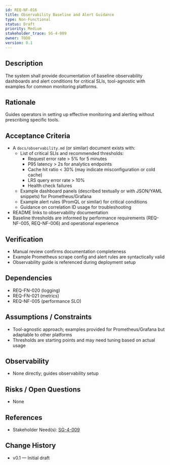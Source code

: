 ```yaml
---
id: REQ-NF-016
title: Observability Baseline and Alert Guidance
type: Non-Functional
status: Draft
priority: Medium
stakeholder_trace: SG-4-009
owner: TODO
version: 0.1
---
```


## Description
The system shall provide documentation of baseline observability dashboards and alert conditions for critical SLIs, tool-agnostic with examples for common monitoring platforms.

## Rationale
Guides operators in setting up effective monitoring and alerting without prescribing specific tools.

## Acceptance Criteria
- A `docs/observability.md` (or similar) document exists with:
  - List of critical SLIs and recommended thresholds:
    - Request error rate > 5% for 5 minutes
    - P95 latency > 2s for analytics endpoints
    - Cache hit ratio < 30% (may indicate misconfiguration or cold cache)
    - LRS query error rate > 10%
    - Health check failures
  - Example dashboard panels (described textually or with JSON/YAML snippets) for Prometheus/Grafana
  - Example alert rules (PromQL or similar) for critical conditions
  - Guidance on correlation ID usage for troubleshooting
- README links to observability documentation
- Baseline thresholds are informed by performance requirements (REQ-NF-005, REQ-NF-006) and operational experience

## Verification
- Manual review confirms documentation completeness
- Example Prometheus scrape config and alert rules are syntactically valid
- Observability guide is referenced during deployment setup

## Dependencies
- REQ-FN-020 (logging)
- REQ-FN-021 (metrics)
- REQ-NF-005 (performance SLO)

## Assumptions / Constraints
- Tool-agnostic approach; examples provided for Prometheus/Grafana but adaptable to other platforms
- Thresholds are starting points and may need tuning based on actual usage

## Observability
- None directly; guides observability setup

## Risks / Open Questions
- None

## References
- Stakeholder Need(s): [SG-4-009](../strs-needs/SG-4-009.md)

## Change History
- v0.1 — Initial draft

